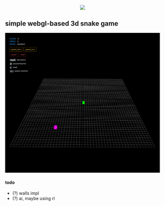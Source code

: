<p align="center"><img src="https://upload.wikimedia.org/wikipedia/commons/2/25/WebGL_Logo.svg" width="300"></p>

## simple webgl-based 3d snake game

<img src="./imgs/ref.png">

#### todo
* (?) walls impl
* (?) ai, maybe using rl

